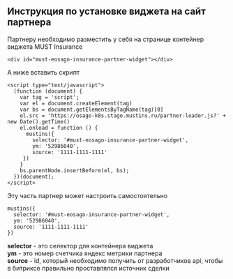 ## Инструкция по установке виджета на сайт партнера

Партнеру необходимо разместить у себя на странице контейнер виджета MUST Insurance
```
<div id="must-eosago-insurance-partner-widget"></div>
```

А ниже вставить скрипт
```
<script type="text/javascript">
  (function (document) {
    var tag = 'script';
    var el = document.createElement(tag)
    var bs = document.getElementsByTagName(tag)[0]
    el.src = 'https://osago-k8s.stage.mustins.ru/partner-loader.js?' + new Date().getTime()
    el.onload = function () {
      mustins({
        selector: '#must-eosago-insurance-partner-widget',
        ym: '52986040',
        source: '1111-1111-1111'
     })
    }
    bs.parentNode.insertBefore(el, bs);
  })(document);
</script>
```


Эту часть партнер может настроить самостоятельно
```
mustins({
  selector: '#must-eosago-insurance-partner-widget',
  ym: '52986040',
  source: '1111-1111-1111'
})

``` 
**selector** - это селектор для контейнера виджета  
**ym** - это номер счетчика яндекс метрики партнера  
**source** - id, который необходимо получить от разработчиков api, чтобы в битриксе правильно проставлялся источник сделки

